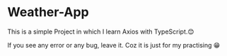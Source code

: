 # Weather-App

This is a simple Project in which I learn Axios with TypeScript.😊

If you see any error or any bug, leave it. Coz it is just for my practising 😁 
